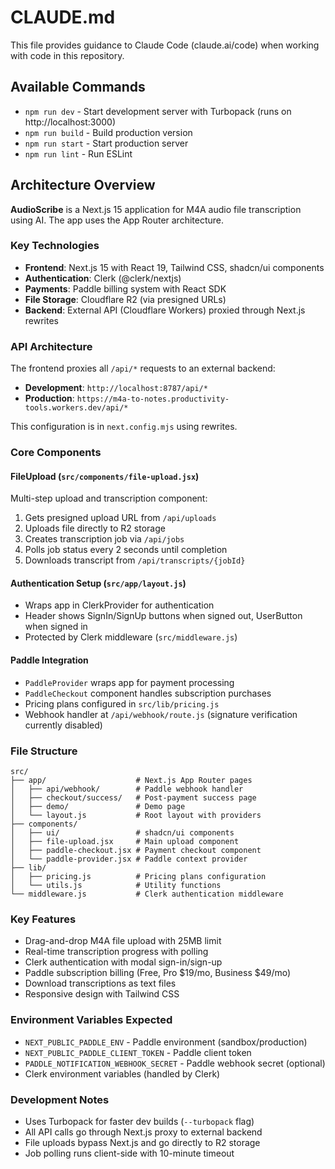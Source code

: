 # CLAUDE.md



This file provides guidance to Claude Code (claude.ai/code) when working with code in this repository.

## Available Commands

- `npm run dev` - Start development server with Turbopack (runs on http://localhost:3000)
- `npm run build` - Build production version
- `npm run start` - Start production server
- `npm run lint` - Run ESLint

## Architecture Overview

**AudioScribe** is a Next.js 15 application for M4A audio file transcription using AI. The app uses the App Router architecture.

### Key Technologies
- **Frontend**: Next.js 15 with React 19, Tailwind CSS, shadcn/ui components
- **Authentication**: Clerk (@clerk/nextjs)
- **Payments**: Paddle billing system with React SDK
- **File Storage**: Cloudflare R2 (via presigned URLs)
- **Backend**: External API (Cloudflare Workers) proxied through Next.js rewrites

### API Architecture
The frontend proxies all `/api/*` requests to an external backend:
- **Development**: `http://localhost:8787/api/*`
- **Production**: `https://m4a-to-notes.productivity-tools.workers.dev/api/*`

This configuration is in `next.config.mjs` using rewrites.

### Core Components

#### FileUpload (`src/components/file-upload.jsx`)
Multi-step upload and transcription component:
1. Gets presigned upload URL from `/api/uploads`
2. Uploads file directly to R2 storage
3. Creates transcription job via `/api/jobs`
4. Polls job status every 2 seconds until completion
5. Downloads transcript from `/api/transcripts/{jobId}`

#### Authentication Setup (`src/app/layout.js`)
- Wraps app in ClerkProvider for authentication
- Header shows SignIn/SignUp buttons when signed out, UserButton when signed in
- Protected by Clerk middleware (`src/middleware.js`)

#### Paddle Integration
- `PaddleProvider` wraps app for payment processing
- `PaddleCheckout` component handles subscription purchases
- Pricing plans configured in `src/lib/pricing.js`
- Webhook handler at `/api/webhook/route.js` (signature verification currently disabled)

### File Structure
```
src/
├── app/                    # Next.js App Router pages
│   ├── api/webhook/        # Paddle webhook handler
│   ├── checkout/success/   # Post-payment success page
│   ├── demo/               # Demo page
│   └── layout.js           # Root layout with providers
├── components/
│   ├── ui/                 # shadcn/ui components
│   ├── file-upload.jsx     # Main upload component
│   ├── paddle-checkout.jsx # Payment checkout component
│   └── paddle-provider.jsx # Paddle context provider
├── lib/
│   ├── pricing.js          # Pricing plans configuration
│   └── utils.js            # Utility functions
└── middleware.js           # Clerk authentication middleware
```

### Key Features
- Drag-and-drop M4A file upload with 25MB limit
- Real-time transcription progress with polling
- Clerk authentication with modal sign-in/sign-up
- Paddle subscription billing (Free, Pro $19/mo, Business $49/mo)
- Download transcriptions as text files
- Responsive design with Tailwind CSS

### Environment Variables Expected
- `NEXT_PUBLIC_PADDLE_ENV` - Paddle environment (sandbox/production)
- `NEXT_PUBLIC_PADDLE_CLIENT_TOKEN` - Paddle client token
- `PADDLE_NOTIFICATION_WEBHOOK_SECRET` - Paddle webhook secret (optional)
- Clerk environment variables (handled by Clerk)

### Development Notes
- Uses Turbopack for faster dev builds (`--turbopack` flag)
- All API calls go through Next.js proxy to external backend
- File uploads bypass Next.js and go directly to R2 storage
- Job polling runs client-side with 10-minute timeout